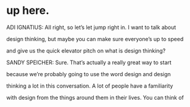 # up here.

ADI IGNATIUS: All right, so let’s let jump right in. I want to talk about

design thinking, but maybe you can make sure everyone’s up to speed

and give us the quick elevator pitch on what is design thinking?

SANDY SPEICHER: Sure. That’s actually a really great way to start

because we’re probably going to use the word design and design

thinking a lot in this conversation. A lot of people have a familiarity

with design from the things around them in their lives. You can think of